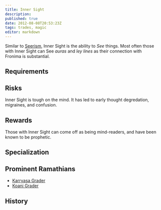 ```yaml
---
title: Inner Sight
description:
published: true
date: 2012-08-08T20:53:23Z
tags: trades, magic
editor: markdown
---
```


Similar to [Seerism](/trades/seerism), Inner Sight is the ability to *See* things. Most often those with Inner Sight can See *auras* and *ley lines* as their connection with Fronima is substantial.

## Requirements

## Risks

Inner Sight is tough on the mind. It has led to early thought degredation, migraines, and confusion.

## Rewards

Those with Inner Sight can come off as being mind-readers, and have been known to be prophetic.

## Specialization

## Prominent Ramathians

- [Karryasa Grader](/characters/karryasa-grader)
- [Koani Grader](/characters/koani-grader)

## History